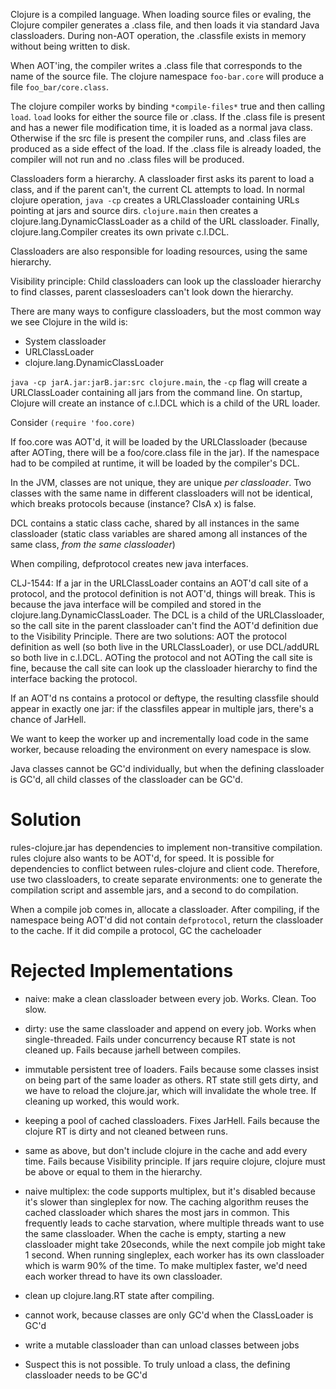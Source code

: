 Clojure is a compiled language. When loading source files or
evaling, the Clojure compiler generates a .class file, and then
loads it via standard Java classloaders. During non-AOT operation,
the .classfile exists in memory without being written to disk.

When AOT'ing, the compiler writes a .class file that corresponds to the
name of the source file. The clojure namespace `foo-bar.core` will
produce a file `foo_bar/core.class`.

The clojure compiler works by binding `*compile-files*` true and then
calling `load`. `load` looks for either the source file or .class. If
the .class file is present and has a newer file modification time, it
is loaded as a normal java class. Otherwise if the src file is present
the compiler runs, and .class files are produced as a side effect of
the load. If the .class file is already loaded, the compiler will not
run and no .class files will be produced.

Classloaders form a hierarchy. A classloader first asks its parent
to load a class, and if the parent can't, the current CL attempts
to load. In normal clojure operation, `java -cp` creates a
URLClassloader containing URLs pointing at jars and source
dirs. `clojure.main` then creates a clojure.lang.DynamicClassLoader
as a child of the URL classloader. Finally, clojure.lang.Compiler
creates its own private c.l.DCL.

Classloaders are also responsible for loading resources, using the
same hierarchy.

Visibility principle: Child classloaders can look up the classloader
hierarchy to find classes, parent classesloaders can't look down the
hierarchy.

There are many ways to configure classloaders, but the most common way
we see Clojure in the wild is:

- System classloader
 - URLClassLoader
  - clojure.lang.DynamicClassLoader

`java -cp jarA.jar:jarB.jar:src clojure.main`, the `-cp` flag will
create a URLClassLoader containing all jars from the command line. On
startup, Clojure will create an instance of c.l.DCL which is a child
of the URL loader.

Consider `(require 'foo.core)`

If foo.core was AOT'd, it will be loaded by the URLClassloader
(because after AOTing, there will be a foo/core.class file in the
jar). If the namespace had to be compiled at runtime, it will be
loaded by the compiler's DCL.

In the JVM, classes are not unique, they are unique _per
classloader_. Two classes with the same name in different classloaders
will not be identical, which breaks protocols because (instance? ClsA
x) is false.

DCL contains a static class cache, shared by all instances in the
same classloader (static class variables are shared among all
instances of the same class, _from the same classloader_)

When compiling, defprotocol creates new java interfaces.

CLJ-1544: If a jar in the URLClassLoader contains an AOT'd call site
of a protocol, and the protocol definition is not AOT'd, things will
break. This is because the java interface will be compiled and stored in
the clojure.lang.DynamicClassLoader. The DCL is a child of the
URLClassloader, so the call site in the parent classloader can't find
the AOT'd definition due to the Visibility Principle. There are two
solutions: AOT the protocol definition as well (so both live in the
URLClassLoader), or use DCL/addURL so both live in c.l.DCL. AOTing the
protocol and not AOTing the call site is fine, because the call site
can look up the classloader hierarchy to find the interface backing
the protocol.

If an AOT'd ns contains a protocol or deftype, the resulting
classfile should appear in exactly one jar: if the classfiles
appear in multiple jars, there's a chance of JarHell.

We want to keep the worker up and incrementally load code in the
same worker, because reloading the environment on every namespace
is slow.

Java classes cannot be GC'd individually, but when the defining
classloader is GC'd, all child classes of the classloader can be GC'd.

# Solution
rules-clojure.jar has dependencies to implement non-transitive
compilation. rules clojure also wants to be AOT'd, for speed. It is
possible for dependencies to conflict between rules-clojure and
client code. Therefore, use two classloaders, to create separate
environments: one to generate the compilation script and assemble
jars, and a second to do compilation.

When a compile job comes in, allocate a classloader. After compiling,
if the namespace being AOT'd did not contain `defprotocol`, return the
classloader to the cache. If it did compile a protocol, GC the
cacheloader

# Rejected Implementations

- naive: make a clean classloader between every job. Works. Clean. Too
  slow.

- dirty: use the same classloader and append on every job. Works when
  single-threaded. Fails under concurrency because RT state is not
  cleaned up. Fails because jarhell between compiles.

- immutable persistent tree of loaders. Fails because some classes
  insist on being part of the same loader as others. RT state still
  gets dirty, and we have to reload the clojure.jar, which will
  invalidate the whole tree. If cleaning up worked, this would work.

- keeping a pool of cached classloaders. Fixes JarHell. Fails because
  the clojure RT is dirty and not cleaned between runs.

- same as above, but don't include clojure in the cache and add every
  time. Fails because Visibility principle. If jars require clojure,
  clojure must be above or equal to them in the hierarchy.

- naive multiplex: the code supports multiplex, but it's disabled
  because it's slower than singleplex for now. The caching algorithm
  reuses the cached classloader which shares the most jars in
  common. This frequently leads to cache starvation, where multiple
  threads want to use the same classloader. When the cache is empty,
  starting a new classloader might take 20seconds, while the next
  compile job might take 1 second. When running singleplex, each
  worker has its own classloader which is warm 90% of the time. To
  make multiplex faster, we'd need each worker thread to have its own
  classloader.

- clean up clojure.lang.RT state after compiling.
 - cannot work, because classes are only GC'd when the ClassLoader is GC'd

- write a mutable classloader than can unload classes between jobs
 - Suspect this is not possible. To truly unload a class, the defining
   classloader needs to be GC'd
